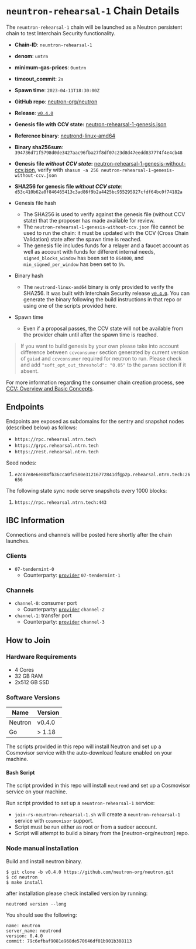 
# `neuntron-rehearsal-1` Chain Details

The `neuntron-rehearsal-1` chain will be launched as a Neutron persistent chain to test Interchain Security functionality.

* **Chain-ID**: `neuntron-rehearsal-1`
* **denom**: `untrn`
* **minimum-gas-prices**: `0untrn`
* **timeout_commit**: `2s`
* **Spawn time**: `2023-04-11T18:30:00Z`
* **GitHub repo**: [neutron-org/neutron](https://github.com/neutron-org/neutron.git)
* **Release**: [`v0.4.0`](https://github.com/neutron-org/neutron/releases/tag/v0.4.0)
* **Genesis file with CCV state:** [neutron-rehearsal-1-genesis.json](neutron-rehearsal-1-genesis.json)

* **Reference binary**: [neutrond-linux-amd64](./neutrond-linux-amd64)
* **Binary sha256sum**: `394736d71f5798d0de3427aac96fba27f8df07c23d8d47eedd837774f4e4cb48`
* **Genesis file _without CCV state_:** [neutron-rehearsal-1-genesis-without-ccv.json](neutron-rehearsal-1-genesis-without-ccv.json), verify with `shasum -a 256 neutron-rehearsal-1-genesis-without-ccv.json`
* **SHA256 for genesis file _without CCV state_**: `d53c410b62a0f846465413c3ad86f9b2a4425bc955295927cfdf64bc0f74182a`


* Genesis file hash
  * The SHA256 is used to verify against the genesis file (without CCV state) that the proposer has made available for review.
  * The `neutron-rehearsal-1-genesis-without-ccv.json` file cannot be used to run the chain: it must be updated with the CCV (Cross Chain Validation) state after the spawn time is reached.
  * The genesis file includes funds for a relayer and a faucet account as well as account with funds for different internal needs, `signed_blocks_window` has been set to `864000`, and `min_signed_per_window` has been set to `5%`.
* Binary hash
  * The `neutrond-linux-amd64` binary is only provided to verify the SHA256. It was built with Interchain Security release [`v0.4.0`](https://github.com/neutron-org/neutron/releases/tag/v0.4.0). You can generate the binary following the build instructions in that repo or using one of the scripts provided here.
* Spawn time
  * Even if a proposal passes, the CCV state will not be available from the provider chain until after the spawn time is reached.

> If you want to build genesis by your own please take into account difference between `ccvconsumer` section generated by current version of `gaiad` and `ccvconsumer` required for neutron to run. Please check and add `"soft_opt_out_threshold": "0.05"` to the `params` section if it absent.

For more information regarding the consumer chain creation process, see [CCV: Overview and Basic Concepts](https://github.com/cosmos/ibc/blob/main/spec/app/ics-028-cross-chain-validation/overview_and_basic_concepts.md).

## Endpoints

Endpoints are exposed as subdomains for the sentry and snapshot nodes (described below) as follows:

* `https://rpc.rehearsal.ntrn.tech`
* `https://grpc.rehearsal.ntrn.tech`
* `https://rest.rehearsal.ntrn.tech`

Seed nodes:

1. `e2c07e8e6e808fb36cca0fc580e31216772841df@p2p.rehearsal.ntrn.tech:26656`

The following state sync node serve snapshots every 1000 blocks:

1. `https://rpc.rehearsal.ntrn.tech:443`

## IBC Information

Connections and channels will be posted here shortly after the chain launches.

### Clients

* `07-tendermint-0`
  * Counterparty: [`provider`](/replicated-security/provider/README.md) `07-tendermint-1`

### Channels

* `channel-0`: consumer port
  * Counterparty: [`provider`](/replicated-security/provider/README.md) `channel-2`
* `channel-1`: transfer port
  * Counterparty: [`provider`](/replicated-security/provider/README.md) `channel-3`

## How to Join

### Hardware Requirements

* 4 Cores
* 32 GB RAM
* 2x512 GB SSD

### Software Versions

| Name               | Version  |
|--------------------|----------|
| Neutron            | v0.4.0   |
| Go                 | > 1.18   |

The scripts provided in this repo will install Neutron and set up a Cosmovisor service with the auto-download feature enabled on your machine.

#### Bash Script

The script provided in this repo will install `neutrond` and set up a Cosmovisor service on your machine. 

Run script provided to set up a `neuntron-rehearsal-1` service:
* `join-rs-neuntron-rehearsal-1.sh` will create a `neuntron-rehearsal-1` service with `cosmovisor` support.
* Script must be run either as root or from a sudoer account.
* Script will attempt to build a binary from the [neutron-org/neutron] repo.

### Node manual installation

Build and install neutron binary. 

```
$ git clone -b v0.4.0 https://github.com/neutron-org/neutron.git
$ cd neutron
$ make install
```

after installation please check installed version by running:

`neutrond version --long`

You should see the following:
```
name: neutron
server_name: neutrond
version: 0.4.0
commit: 79c6efbaf9081e968de570646df01b901b308113

``` 
